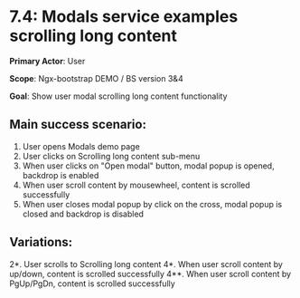 7.4: Modals service examples scrolling long content
=================================================

**Primary Actor**: User  

**Scope**: Ngx-bootstrap DEMO / BS version 3&4

**Goal**: Show user modal scrolling long content  functionality

Main success scenario:
----------------------

1. User opens Modals demo page
2. User clicks on Scrolling long content  sub-menu
3. When user clicks on "Open modal" button, modal popup is opened, backdrop is enabled
4. When user scroll content by mousewheel, content is scrolled successfully
5. When user closes modal popup by click on the cross, modal popup is closed and backdrop is disabled

Variations:
----------

2*. User scrolls to Scrolling long content 
4*. When user scroll content by up/down, content is scrolled successfully
4**. When user scroll content by PgUp/PgDn, content is scrolled successfully
